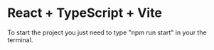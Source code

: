 # React + TypeScript + Vite

To start the project you just need to type "npm run start" in your the terminal.
